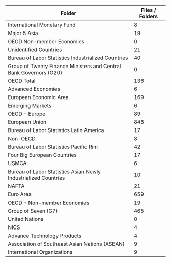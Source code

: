 | Folder                                                             |   Files / Folders |
|--------------------------------------------------------------------|-------------------|
| International Monetary Fund                                        |                 8 |
| Major 5 Asia                                                       |                19 |
| OECD Non-member Economies                                          |                 0 |
| Unidentified Countries                                             |                21 |
| Bureau of Labor Statistics Industrialized Countries                |                40 |
| Group of Twenty Finance Ministers and Central Bank Governors (G20) |                 0 |
| OECD Total                                                         |               136 |
| Advanced Economies                                                 |                 6 |
| European Economic Area                                             |               169 |
| Emerging Markets                                                   |                 6 |
| OECD - Europe                                                      |                89 |
| European Union                                                     |               848 |
| Bureau of Labor Statistics Latin America                           |                17 |
| Non-OECD                                                           |                 8 |
| Bureau of Labor Statistics Pacific Rim                             |                42 |
| Four Big European Countries                                        |                17 |
| USMCA                                                              |                 6 |
| Bureau of Labor Statistics Asian Newly Industrialized Countries    |                10 |
| NAFTA                                                              |                21 |
| Euro Area                                                          |               659 |
| OECD + Non-member Economies                                        |                19 |
| Group of Seven (G7)                                                |               465 |
| United Nations                                                     |                 0 |
| NICS                                                               |                 4 |
| Advance Technology Products                                        |                 4 |
| Association of Southeast Asian Nations (ASEAN)                     |                 9 |
| International Organizations                                        |                 9 |